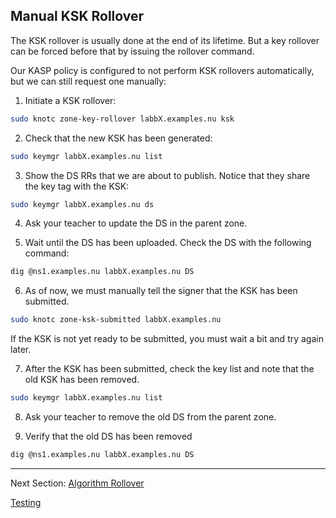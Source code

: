 ## Manual KSK Rollover

The KSK rollover is usually done at the end of its lifetime. But a key rollover can be forced before that by issuing the rollover command.

Our KASP policy is configured to not perform KSK rollovers automatically, but we can still request one manually:

1. Initiate a KSK rollover:
```bash
sudo knotc zone-key-rollover labbX.examples.nu ksk
```

2. Check that the new KSK has been generated:
```bash
sudo keymgr labbX.examples.nu list
```

3. Show the DS RRs that we are about to publish. Notice that they share the key tag with the KSK:
```bash
sudo keymgr labbX.examples.nu ds
```

4. Ask your teacher to update the DS in the parent zone.


5. Wait until the DS has been uploaded. Check the DS with the following command:
```bash
dig @ns1.examples.nu labbX.examples.nu DS
```

6. As of now, we must manually tell the signer that the KSK has been submitted. 

```bash
sudo knotc zone-ksk-submitted labbX.examples.nu
```

If the KSK is not yet ready to be submitted, you must wait a bit and try again later.
    
7. After the KSK has been submitted, check the key list and note that the old KSK has been removed.
```bash
sudo keymgr labbX.examples.nu list
```

8. Ask your teacher to remove the old DS from the parent zone.


9. Verify that the old DS has been removed
```bash
dig @ns1.examples.nu labbX.examples.nu DS
```

---
Next Section: [Algorithm Rollover](KNOT-Algorithm-Rollover.md)

[Testing](testing.md)